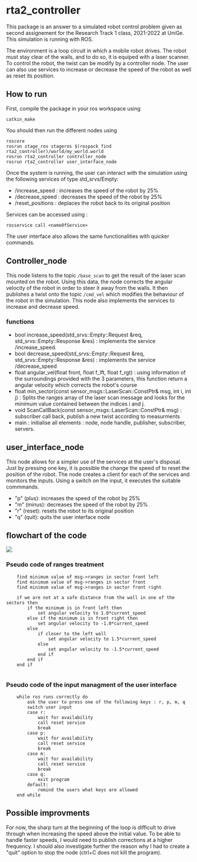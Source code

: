 # rta2_controller
This package is an answer to a simulated robot control problem given as second assignement for the Research Track 1 class, 2021-2022 at UniGe. This simulation is running with ROS.

The environment is a loop circuit in which a mobile robot drives. The robot must stay clear of the walls, and to do so, it is equiped with a laser scanner. To control the robot, the twist can be modify by a controller node. The user can also use services to increase or decrease the speed of the robot as well as reset its position.

## How to run 
First, compile the package in your ros workspace using
```Shell
catkin_make
```
You should then run the different nodes using
```Shell
roscore
rosrun stage_ros stageros $(rospack find rta2_controller)/world/my_world.world
rosrun rta2_controller controller_node
rosrun rta2_controller user_interface_node
```

Once the system is running, the user can interact with the simulation using the following services of type std_srvs/Empty:
- /increase_speed : increases the speed of the robot by 25%
- /decrease_speed : decreases the speed of the robot by 25%
- /reset_positions : deplaces the robot back to its original position

Services can be accessed using :
```Shell
rosservice call <nameOfService>
```
The user interface also allows the same functionalities with quicker commands.


## Controller_node

This node listens to the topic `/base_scan` to get the result of the laser scan mounted on the robot. Using this data, the node corrects the angular velocity of the robot in order to steer it away from the walls. It then publishes a twist onto the topic `/cmd_vel` which modifies the behaviour of the robot in the simulation. This node also implements the services to increase and decrease speed.

### functions

- bool increase_speed(std_srvs::Empty::Request  &req, std_srvs::Empty::Response &res) : implements the service /increase_speed.
- bool decrease_speed(std_srvs::Empty::Request  &req, std_srvs::Empty::Response &res) : implements the service /decrease_speed
- float angular_vel(float front, float f_lft, float f_rgt) : using information of the surroundings provided with the 3 parameters, this function return a angular velocity which corrects the robot's course
- float min_sector(const sensor_msgs::LaserScan::ConstPtr& msg, int i, int j) : Splits the ranges array of the laser scan message and looks for the minimum value contained between the indices i and j.
- void ScanCallBack(const sensor_msgs::LaserScan::ConstPtr& msg) : subscriber call back, publish a new twist according to measurments
- main : initialise all elements : node, node handle, publisher, subscriber, servers.

## user_interface_node

This node allows for a simpler use of the services at the user's disposal. Just by pressing one key, it is possible the change the speed of to reset the position of the robot. The node creates a client for each of the services and monitors the inputs. Using a switch on the input, it executes the suitable commmands.

- "p" (plus): increases the speed of the robot by 25%
- "m" (minus): decreases the speed of the robot by 25%
- "r" (reset): resets the robot to its original position
- "q" (quit): quits the user interface node


## flowchart of the code

[![](https://mermaid.ink/img/eyJjb2RlIjoiZ3JhcGggVERcbiAgICBBW3NpbXVsYXRpb25dIC0tPnwvYmFzZV9zY2FufCBCKGN1cnJlbnQgc3Vycm91bmRpbmdzKVxuICAgIEIgLS0-IHx0cmVhdG1lbnQgb24gcmFuZ2VzfCBDKG5ldyBhbmd1bGFyIHZlbG9jaXR5KVxuICAgIERbdXNlciBvciB1c2VyIGludGVyZmFjZV0gLS0-IHwvaW5jcmVhc2Vfc3BlZWR8IEUobmV3IHNwZWVkKVxuICAgIEQgLS0-IHwvZGVjcmVhc2Vfc3BlZWR8IEUgXG4gICAgQyAtLT4gRih1cGRhdGVkIHR3aXN0KVxuICAgIEUgLS0-IEZcbiAgICBGIC0tPiB8L2NtZF92ZWx8IEFcblxuICAgIEQgLS0-IHwvcmVzZXRfcG9zaXRpb25zfCBBXG4gICAgXG5cbiAgICIsIm1lcm1haWQiOnsidGhlbWUiOiJkYXJrIn0sInVwZGF0ZUVkaXRvciI6ZmFsc2UsImF1dG9TeW5jIjp0cnVlLCJ1cGRhdGVEaWFncmFtIjpmYWxzZX0)](https://mermaid-js.github.io/mermaid-live-editor/edit#eyJjb2RlIjoiZ3JhcGggVERcbiAgICBBW3NpbXVsYXRpb25dIC0tPnwvYmFzZV9zY2FufCBCKGN1cnJlbnQgc3Vycm91bmRpbmdzKVxuICAgIEIgLS0-IHx0cmVhdG1lbnQgb24gcmFuZ2VzfCBDKG5ldyBhbmd1bGFyIHZlbG9jaXR5KVxuICAgIERbdXNlciBvciB1c2VyIGludGVyZmFjZV0gLS0-IHwvaW5jcmVhc2Vfc3BlZWR8IEUobmV3IHNwZWVkKVxuICAgIEQgLS0-IHwvZGVjcmVhc2Vfc3BlZWR8IEUgXG4gICAgQyAtLT4gRih1cGRhdGVkIHR3aXN0KVxuICAgIEUgLS0-IEZcbiAgICBGIC0tPiB8L2NtZF92ZWx8IEFcblxuICAgIEQgLS0-IHwvcmVzZXRfcG9zaXRpb25zfCBBXG4gICAgXG5cbiAgICIsIm1lcm1haWQiOiJ7XG4gIFwidGhlbWVcIjogXCJkYXJrXCJcbn0iLCJ1cGRhdGVFZGl0b3IiOmZhbHNlLCJhdXRvU3luYyI6dHJ1ZSwidXBkYXRlRGlhZ3JhbSI6ZmFsc2V9)

### Pseudo code of ranges treatment

```
    find minimum value of msg->ranges in sector front left
    find minimum value of msg->ranges in sector front
    find minimum value of msg->ranges in sector front right

    if we are not at a safe distance from the wall in one of the sectors then
        if the minimum is in front left then
            set angular velocity to 1.0*current_speed
        else if the minimum is in front right then
            set angular velocity to -1.0*current_speed
        else
            if closer to the left wall
                set angular velocity to 1.5*current_speed
            else
                set angular velocity to -1.5*current_speed
            end if
        end if
    end if


```
### Pseudo code of the input managment of the user interface
```
    while ros runs correctly do
        ask the user to press one of the following keys : r, p, m, q
        switch user input
        case r:
            wait for availability
            call reset service 
            break
        case p:
            wait for availability
            call reset service 
            break
        case m:
            wait for availability
            call reset service 
            break
        case q:
            exit program
        default:
            remind the users what keys are allowed
    end while

```

## Possible improvments
For now, the sharp turn at the beginning of the loop is difficult to drive through when increasing the speed above the initial value. To be able to handle faster speeds, I would need to publish corrections at a higher frequency. I should also investigate further the reason why I had to create a "quit" option to stop the node (ctrl+C does not kill the program).
